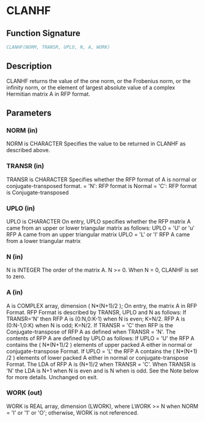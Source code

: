 # CLANHF

## Function Signature

```fortran
CLANHF(NORM, TRANSR, UPLO, N, A, WORK)
```

## Description


 CLANHF  returns the value of the one norm,  or the Frobenius norm, or
 the  infinity norm,  or the  element of  largest absolute value  of a
 complex Hermitian matrix A in RFP format.

## Parameters

### NORM (in)

NORM is CHARACTER Specifies the value to be returned in CLANHF as described above.

### TRANSR (in)

TRANSR is CHARACTER Specifies whether the RFP format of A is normal or conjugate-transposed format. = 'N': RFP format is Normal = 'C': RFP format is Conjugate-transposed

### UPLO (in)

UPLO is CHARACTER On entry, UPLO specifies whether the RFP matrix A came from an upper or lower triangular matrix as follows: UPLO = 'U' or 'u' RFP A came from an upper triangular matrix UPLO = 'L' or 'l' RFP A came from a lower triangular matrix

### N (in)

N is INTEGER The order of the matrix A. N >= 0. When N = 0, CLANHF is set to zero.

### A (in)

A is COMPLEX array, dimension ( N*(N+1)/2 ); On entry, the matrix A in RFP Format. RFP Format is described by TRANSR, UPLO and N as follows: If TRANSR='N' then RFP A is (0:N,0:K-1) when N is even; K=N/2. RFP A is (0:N-1,0:K) when N is odd; K=N/2. If TRANSR = 'C' then RFP is the Conjugate-transpose of RFP A as defined when TRANSR = 'N'. The contents of RFP A are defined by UPLO as follows: If UPLO = 'U' the RFP A contains the ( N*(N+1)/2 ) elements of upper packed A either in normal or conjugate-transpose Format. If UPLO = 'L' the RFP A contains the ( N*(N+1) /2 ) elements of lower packed A either in normal or conjugate-transpose Format. The LDA of RFP A is (N+1)/2 when TRANSR = 'C'. When TRANSR is 'N' the LDA is N+1 when N is even and is N when is odd. See the Note below for more details. Unchanged on exit.

### WORK (out)

WORK is REAL array, dimension (LWORK), where LWORK >= N when NORM = 'I' or '1' or 'O'; otherwise, WORK is not referenced.

